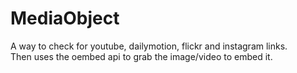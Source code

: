 MediaObject
===========

A way to check for youtube, dailymotion, flickr and instagram links.  
Then uses the oembed api to grab the image/video to embed it.
